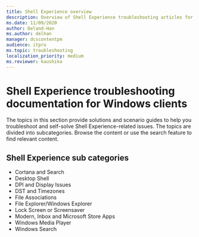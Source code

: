 ```yaml
---
title: Shell Experience overview
description: Overview of Shell Experience troubleshooting articles for Windows clients.
ms.date: 11/09/2020
author: Deland-Han
ms.author: delhan
manager: dcscontentpm
audience: itpro
ms.topic: troubleshooting
localization_priority: medium
ms.reviewer: kaushika
---
```

# Shell Experience troubleshooting documentation for Windows clients

The topics in this section provide solutions and scenario guides to help you troubleshoot and self-solve Shell Experience-related issues. The topics are divided into subcategories. Browse the content or use the search feature to find relevant content.

## Shell Experience sub categories

- Cortana and Search
- Desktop Shell
- DPI and Display Issues
- DST and Timezones
- File Associations
- File Explorer/Windows Explorer
- Lock Screen or Screensaver
- Modern, Inbox and Microsoft Store Apps
- Windows Media Player
- Windows Search
